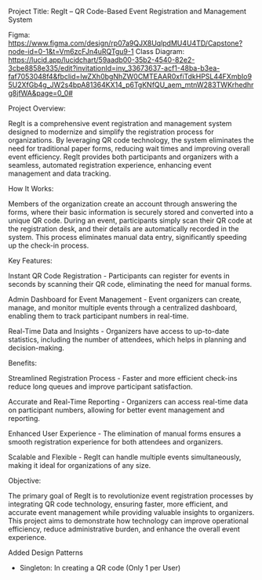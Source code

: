 Project Title: 
RegIt – QR Code-Based Event Registration and Management System


Figma: 
https://www.figma.com/design/rp07a9QJX8UqlpdMU4U4TD/Capstone?node-id=0-1&t=Vm6zcFJn4uRQTgu9-1
Class Diagram:
https://lucid.app/lucidchart/59aadb00-35b2-4540-82e2-3cbe8858e335/edit?invitationId=inv_33673637-acf1-48ba-b3ea-faf7053048f4&fbclid=IwZXh0bgNhZW0CMTEAAR0xfiTdkHPSL44FXmbIo95U2XfGb4g_JW2s4bpA81364KX14_p6TgKNfQU_aem_mtnW283TWKrhedhrg8jfWA&page=0_0#

Project Overview:

RegIt is a comprehensive event registration and management system designed to modernize and simplify the registration process for organizations. By leveraging QR code technology, the system eliminates the need for traditional paper forms, reducing wait times and improving overall event efficiency. RegIt provides both participants and organizers with a seamless, automated registration experience, enhancing event management and data tracking.


How It Works:

Members of the organization create an account through answering the forms, where their basic information is securely stored and converted into a unique QR code. During an event, participants simply scan their QR code at the registration desk, and their details are automatically recorded in the system. This process eliminates manual data entry, significantly speeding up the check-in process.


Key Features:

Instant QR Code Registration - Participants can register for events in seconds by scanning their QR code, eliminating the need for manual forms.

Admin Dashboard for Event Management - Event organizers can create, manage, and monitor multiple events through a centralized dashboard, enabling them to track participant numbers in real-time.

Real-Time Data and Insights - Organizers have access to up-to-date statistics, including the number of attendees, which helps in planning and decision-making.


Benefits:

Streamlined Registration Process - Faster and more efficient check-ins reduce long queues and improve participant satisfaction.

Accurate and Real-Time Reporting - Organizers can access real-time data on participant numbers, allowing for better event management and reporting.

Enhanced User Experience - The elimination of manual forms ensures a smooth registration experience for both attendees and organizers.

Scalable and Flexible - RegIt can handle multiple events simultaneously, making it ideal for organizations of any size.

Objective:

The primary goal of RegIt is to revolutionize event registration processes by integrating QR code technology, ensuring faster, more efficient, and accurate event management while providing valuable insights to organizers. This project aims to demonstrate how technology can improve operational efficiency, reduce administrative burden, and enhance the overall event experience.

Added Design Patterns
- Singleton: In creating a QR code (Only 1 per User)

